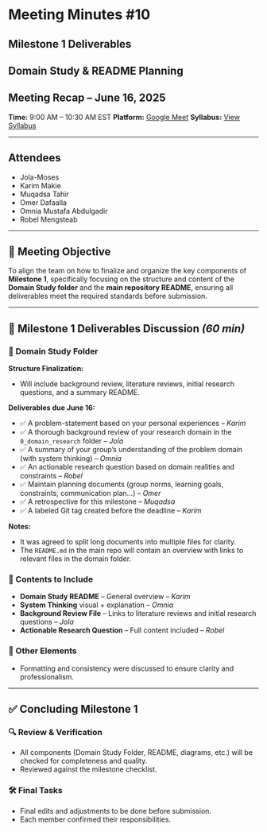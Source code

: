 # Meeting Minutes #10

## Milestone 1 Deliverables

## Domain Study & README Planning

## Meeting Recap – June 16, 2025

**Time:** 9:00 AM – 10:30 AM EST
**Platform:** [Google Meet](https://meet.google.com/thw-hymo-eah)
**Syllabus:** [View Syllabus](https://docs.google.com/document/d/1TaoVVqJD5EqmBGLw6_qzph8EZnuL6uhY/edit?tab=t.0)

---

## Attendees

- Jola-Moses
- Karim Makie
- Muqadsa Tahir
- Omer Dafaalla
- Omnia Mustafa Abdulgadir
- Robel Mengsteab

---

## 🎯 Meeting Objective

To align the team on how to
finalize and organize the key
components of **Milestone 1**,
specifically focusing on the
structure and content of the
**Domain Study folder** and the
**main repository README**, ensuring
all deliverables meet the required
standards before submission.

---

## 📌 Milestone 1 Deliverables Discussion *(60 min)*

### 📂 Domain Study Folder

**Structure Finalization:**

- Will include background review,
literature reviews, initial research
questions, and a summary README.

**Deliverables due June 16:**

- ✅ A problem-statement based
on your personal experiences – *Karim*
- ✅ A thorough background review
of your research domain in the
`0_domain_research` folder – *Jola*
- ✅ A summary of your group’s
understanding of the problem
domain (with system thinking) – *Omnia*
- ✅ An actionable research question
based on domain realities and
constraints – *Robel*
- ✅ Maintain planning documents
(group norms, learning goals,
constraints, communication plan…) – *Omer*
- ✅ A retrospective for this
milestone – *Muqadsa*
- ✅ A labeled Git tag created
before the deadline – *Karim*

**Notes:**

- It was agreed to split long
documents into multiple files
for clarity.
- The `README.md` in the main
repo will contain an overview
with links to relevant files
in the domain folder.

### 📁 Contents to Include

- **Domain Study README** – General
overview – *Karim*
- **System Thinking**
visual + explanation – *Omnia*
- **Background Review File** – Links
to literature reviews and
initial research questions – *Jola*
- **Actionable Research Question** – Full
content included – *Robel*

### 🧾 Other Elements

- Formatting and consistency
were discussed to ensure
clarity and professionalism.

---

## ✅ Concluding Milestone 1

### 🔍 Review & Verification

- All components (Domain Study
Folder, README, diagrams, etc.)
will be checked for completeness
and quality.
- Reviewed against the
milestone checklist.

### 🛠 Final Tasks

- Final edits and adjustments
to be done before submission.
- Each member confirmed their
responsibilities.
